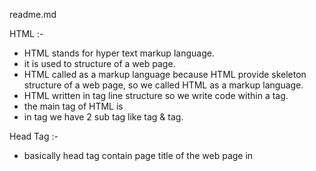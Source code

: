 readme.md 

HTML :- 

- HTML stands for hyper text markup language. 
- it is used to structure of a web page. 
- HTML called as a markup language because HTML provide skeleton structure of a web page, so we called HTML as a markup language. 
- HTML written in tag line structure so we write code within a tag. 
- the main tag of HTML is <html>
- in <html> tag we have 2 sub tag like <head> tag & <body> tag. 

Head Tag :- 

- basically head tag contain page title of the web page in <title> tag.
- it contains some external css links. 
- it also contains some meta elements. 

Body Tag :- 

- Body is a main tag of HTML file. 
- <body> tag contains all the information/content of a web page.

Heading :- 

- Heading is a important element of a web page. 
- it is represented by the tag <h1> 
- there are 6 types of heading are present starting from <h1> to <h6>
- <h1> is the bigger heading & <h6> is the smaller heading.

Description/paragraph :-

- it is basically used to repersent our description of a heading.
- it is denoted by <p> tag

Break Tag :- 

- Break tag is used to break the line or terminate the line.
- it is denoted by <br>
- it is a single tag. 

HR tag :- 

- <hr> tag used to segrigate our section or partition our section.
- <hr> -> horizontal line
- it is also a single tag. 

Image Tag :- 

- image tag used to for inserting the image in our web page. 
- it is denoted by <img> tag.
- it is also a single tag. 
- image tag used some properties to repersent their behaviour so that properties we called attribute. 
- ex. src, alt(alternate), height, width are the attributes of <img> tag. 

Anchor Tag :- 

- Anchor Tag is used to hold our HREF attribute. 
- href for hyper reference, means reference a point or page to another page. 
- in anchor tag we have another attribute called target. 
- in target attribute we have 2 values 
1. _blank -> it open the page to create a new tab.
2. _self -> it open directlly on the same page. 


HTML Formating :- 

- we write HTML formating for format our lines. 
- there are 10 types of formatting are present. 
1. <b> - bold the text
2. <i> - italic the text
3. <em> - emphasized the text
4. <small> - smaller the text
5. <strong> - stronger/ bold the text
6. <mark> - marked the text
7. <ins> - inserted the text
8. <del> - deleted the text
9. <sub> - subscript the text
10. <sup> - super script the text

Table in HTML :- 

- Basically in our normal table, HTML provide us a table to store data. 
- Table in the form of row & column.
- it is denoted by the tag <table> tag. 
- inside table tag we have our <tr> - (table row)
- HTML table works on row wise structure.
- inside <tr> tag we have our table heading <th> & table data <td>. 
- example :- 

sl.no. name     designation     salary
01     Bikash    developer      32,000
02     umang     designer       17,000
03     rakesh     tester        65,000
04     sanjib    Team-lead      89,000

List in HTML :- 

- list is like storing data in proper format. 
- list are of 2 types. 
1. oredred list :- 

- ordered list is a type of list where we can store data in a order format. 
- it is denoted by <ol> tag. 
- inside <ol> tag we have <li> (list item) tag, for inserting data.

2. un-ordered list :- 

- un-ordered list also is a type of list where we can store data in unstructure format. 
- it is denoted by <ul> tag.
- inside <ul> tag we have also <li> tag for storing data/information. 

Form in HTML :- 

- HTMl provides a form like structure as our normal form like signup form / login form etc.. 
- The main tag of form element is <form>
- inside that we have <label> for writing our context & <input> tag for providing space for that context. 

example - we can take a simple login form. 

Input Types in HTML form :- 

1. <input type="button">
2. <input type="text">
3. <input type="email">
4. <input type="password">
5. <input type="submit">
6. <input type="radio">
7. <input type="reset">
8. <input type="search">
9. <input type="checkbox">
10. <input type="color">
11. <input type="file">
12. <input type="hidden">
13. <input type="image">
14. <input type="month">
15. <input type="number">
16. <input type="range">
17. <input type="time">
18. <input type="url">
19. <input type="week">

Block Level Element :- 

- A block level element always starts with a new line & the browser automatically add some space before & after the element. 
- A block evel element always takes up the full width available. 
- some commen block level elements are... 
<div>, <p>, <header>, <footer>, <table>, <section>, <canvas>, <nav>, <main> etc...

Inline Element :- 

- inline element is a part of the block level element. or its a part of the document.
- commen inline elements are <span>

Practice Task :- (20 min)

create a portfolio page where :- 
1. your image 
2. name - heading
3. about you - paragraph
4. educational qualification starting from LKG - table (sl. no, board, college/school, percentage/grades)
5. your good habits - ul
6. your bad habits - ol
7. create a normal college registation form - form 
8. all code push to your github & share the link in group.

CSS :- 

- CSS stands for cascadding style sheet. 
- it is used designing/ styling a web page. 
- CSS is not a programming language its a styling language. 
- syntax :- 
h1{
    color: red;
}
- in this above example h1 is the selector, color is the property & red is the 
value of that property. 
- There are 3 types of css are there..

1. inline css :- 

- we used inline css inside a tag name. 
- inline CSS have highest priority by compare with other types of css. 
- we put our styling by creating a "style" attribute inside it. 

2. internal css :- 

- we used internal css inside our head tag, by creating a <style> tag inside it. 
- internal css used many cases for small codebase. 

3. external css :- 

- we used external css by creating a separate css file and link the file in our HTML page. 
- we can link the external css file by <link> tag. 
- it is most popularlly used because everyone wants to see clean code so all files have to be separated.


Selector in CSS :- 

- we used css selectors for selecting an html element/tag for the shake of designing.
- there are 5 types of css selectors are there.. 

1. id Selector ->

- id selector is a type of selectors that used for uniqueness of designing. 
- it is denoted by the symbol "#"

2. class selector -> 

- class selector is a type of selector that used for similar design in multiple elements.
- it is denoted by the symbol "."

3. group selector -> 

- group selector is a type of selector that used for design more than one element by creating a group. 

4. universal selector -> 

- universal selector is a type of selector taht can used to design whole html elements in one stye (universally design).
- it is denoted by the symbol "*"

5. element selector -> 

- element selector is used to design one by one element (by their tag name).

Practice Task :- (5 min)

1. create a simple div with an id "box". Add some text content inside the div. set its background color to blue.
2. create 3 heading with h1,h2,h3. give them all a class "heading" & set color of "heading" to red. 

Properties in CSS :- ....

Box-Model in CSS :- 

- Box Model is used for properlly placed the element in right direction.
- it measure all the size of that particular element and place them. 
- There are 5 types of Box-Model are there... 

1. height - measure the height of a element. 
2. width - measure the width of a element
3. Border - give a border to the element, (border-rdius -> give a shape to the border)
4. Margin - outer distance of a box. (margin-left, margin-right, margin-top, margin-buttom)
5. Padding - inner distance of a box. (padding-left, padding-right, padding-top, padding buttom)


Display Property in CSS :- 

- we use Display property to showcasing our element in a proper form 
to display. 
- Basically there are 4 types of display property are there like..

1. display inline -> takes only the space required by the element
2. display block -> takes full space available in width.
3. display inline-block -> similar to display inline
4. display none -> to remove element from the document flow.

Flex-Box in CSS :- 

- we can use css flex-box to create one dimentional design in a single page. 
- flex-box have some properties like...

1. display: flex;
2. flex-direction: row/column/row-reverse/column-reverse;
3. justify-content: center/top/buttom/spce-evenly/space-between/space-around;
4. Allign-item: center/right/left;
5. flex-wrap: wrap/no-wrap;

Grid Layout in CSS :- 

- CSS grid layout is a two dimentional layout system for the web.
- A grid is a collection of horizontal & vertical lines creating a pattern against which we can line up our design element. 
- They help us to create design where element don't jumps arround or change width as we move from page to page. 
- some imp. properties of grid layout ...

1. display: grid;
2. grid-template-column: repeat(3,1fr);
3. grid-gap: 20px/30px...;
4. grid-auto-columns: 100px/200px....;Display Property in CSS :- 

- we use Display property to showcasing our element in a proper form 
to display. 
- Basically there are 4 types of display property are there like..

1. display inline -> takes only the space required by the element
2. display block -> takes full space available in width.
3. display inline-block -> similar to display inline
4. display none -> to remove element from the document flow.

Flex-Box in CSS :- 

- we can use css flex-box to create one dimentional design in a single page. 
- flex-box have some properties like...

1. display: flex;
2. flex-direction: row/column/row-reverse/column-reverse;
3. justify-content: center/top/buttom/spce-evenly/space-between/space-around;
4. Allign-item: center/right/left;
5. flex-wrap: wrap/no-wrap;

Grid Layout in CSS :- 

- CSS grid layout is a two dimentional layout system for the web.
- A grid is a collection of horizontal & vertical lines creating a pattern against which we can line up our design element. 
- They help us to create design where element don't jumps arround or change width as we move from page to page. 
- some imp. properties of grid layout ...

1. display: grid;
2. grid-template-column: repeat(3,1fr);
3. grid-gap: 20px/30px...;
4. grid-auto-columns: 100px/200px....;